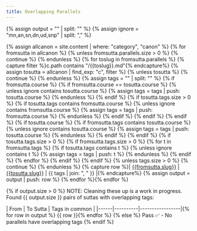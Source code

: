 ```yaml
---
title: Overlapping Parallels
---
```


{% assign output = "" | split: "" %}
{% assign ignore = "mn,an,sn,dn,ud,snp" | split: "," %}

{% assign allcanon = site.content | where: "category", "canon" %}
{% for fromsutta in allcanon %}
{% unless fromsutta.parallels.size > 0 %}
  {% continue %}
{% endunless %}
{% for toslug in fromsutta.parallels %}
{% capture filter %}c.path contains "/{{toslug}}.md"{% endcapture%}
{% assign tosutta = allcanon | find_exp: "c", filter %}
{% unless tosutta %}
  {% continue %}
{% endunless %}
{% assign tags = "" | split: "" %}
{% if fromsutta.course %}
  {% if fromsutta.course == tosutta.course %}
    {% unless ignore contains tosutta.course %}
      {% assign tags = tags | push: tosutta.course %}
    {% endunless %}
  {% endif %}
  {% if tosutta.tags.size > 0 %}
    {% if tosutta.tags contains fromsutta.course %}
      {% unless ignore contains fromsutta.course %}
        {% assign tags = tags | push: fromsutta.course %}
      {% endunless %}
    {% endif %}
  {% endif %}
{% endif %}
{% if tosutta.course %}
  {% if fromsutta.tags contains tosutta.course %}
    {% unless ignore contains tosutta.course %}
      {% assign tags = tags | push: tosutta.course %}
    {% endunless %}
  {% endif %}
{% endif %}
{% if tosutta.tags.size > 0 %}
  {% if fromsutta.tags.size > 0 %}
    {% for t in fromsutta.tags %}
      {% if tosutta.tags contains t %}
        {% unless ignore contains t %}
          {% assign tags = tags | push: t %}
        {% endunless %}
      {% endif %}
    {% endfor %}
  {% endif %}
{% endif %}
{% unless tags.size > 0 %}
  {% continue %}
{% endunless %}
{% capture row %}| [{{fromsutta.slug}}]({{fromsutta.url}}) | [{{tosutta.slug}}]({{tosutta.url}}) | {{ tags | join: ", " }} |{% endcapture%}
{% assign output = output | push: row %}
{% endfor %}{% endfor %}

{% if output.size > 0 %}
NOTE: Cleaning these up is a work in progress.
Found {{ output.size }} pairs of suttas with overlapping tags:

| From | To Sutta |  Tags in common |
|------|----------|-----------------|{% for row in output %}
{{ row }}{% endfor %}
{% else %}
Pass ✅ - No parallels have overlapping tags
{% endif %}
